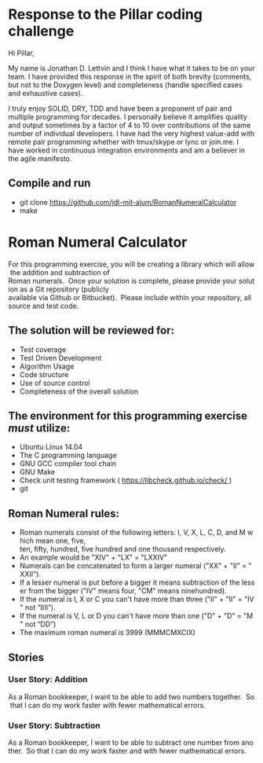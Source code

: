 # Response to the Pillar coding challenge

Hi Pillar,

My name is Jonathan D. Lettvin and
I think I have what it takes to be on your team.
I have provided this response in the spirit of both
brevity (comments, but not to the Doxygen level) and
completeness (handle specified cases and exhaustive cases).

I truly enjoy SOLID, DRY, TDD and have been
a proponent of pair and multiple programming for decades.
I personally believe it amplifies quality and output
sometimes by a factor of 4 to 10 over
contributions of the same number of individual developers.
I have had the very highest value-add with remote pair programming
whether with tmux/skype or lync or join.me.
I have worked in continuous integration environments
and am a believer in the agile manifesto.

## Compile and run
* git clone https://github.com/jdl-mit-alum/RomanNumeralCalculator
* make

# Roman Numeral Calculator

For this programming exercise, you will be creating a library which will allow the addition and subtraction of
Roman numerals.  Once your solution is complete, please provide your solution as a Git repository (publicly
available via Github or Bitbucket).  Please include within your repository, all source and test code.

## The solution will be reviewed for:
* Test coverage
* Test Driven Development
* Algorithm Usage
* Code structure
* Use of source control 
* Completeness of the overall solution

## The environment for this programming exercise *must* utilize:
* Ubuntu Linux 14.04
* The C programming language
* GNU GCC compiler tool chain
* GNU Make
* Check unit testing framework ( https://libcheck.github.io/check/ )
* git

## Roman Numeral rules:
* Roman numerals consist of the following letters: I, V, X, L, C, D, and M which mean one, five, ten, fifty, hundred, five hundred and one thousand respectively.
* An example would be "XIV" + "LX" = "LXXIV"
* Numerals can be concatenated to form a larger numeral ("XX" + "II" = "XXII").
* If a lesser numeral is put before a bigger it means subtraction of the lesser from the bigger ("IV" means four, "CM" means ninehundred).
* If the numeral is I, X or C you can't have more than three ("II" + "II" = "IV" not “IIII”).
* If the numeral is V, L or D you can't have more than one ("D" + "D" = "M" not “DD”)
* The maximum roman numeral is 3999 (MMMCMXCIX)

## Stories

### User Story: Addition
As a Roman bookkeeper, I want to be able to add two numbers together.  So that I can do my work faster
with fewer mathematical errors.

### User Story: Subtraction
As a Roman bookkeeper, I want to be able to subtract one number from another.  So that I can do my work
faster and with fewer mathematical errors.
